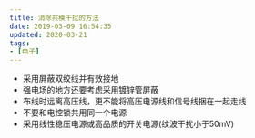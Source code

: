 ```yaml
---
title: 消除共模干扰的方法
date: 2019-03-09 16:54:35
updated: 2020-03-21
tags:
- [电子]
---
```


- 采用屏蔽双绞线并有效接地
- 强电场的地方还要考虑采用镀锌管屏蔽
- 布线时远离高压线，更不能将高压电源线和信号线捆在一起走线
- 不要和电控锁共用同一个电源
- 采用线性稳压电源或高品质的开关电源(纹波干扰小于50mV)
